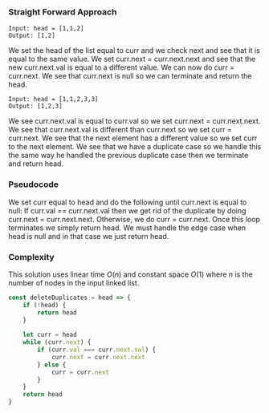 ### Straight Forward Approach

```
Input: head = [1,1,2]
Output: [1,2]
```
We set the head of the list equal to curr and we check next and see that it is equal to the same value. We set curr.next = curr.next.next and see that the new curr.next.val is equal to a different value. We can now do curr = curr.next. We see that curr.next is null so we can terminate and return the head.

```
Input: head = [1,1,2,3,3]
Output: [1,2,3]
```

We see curr.next.val is equal to curr.val so we set curr.next = curr.next.next. We see that curr.next.val is different than curr.next so we set curr = curr.next. We see that the next element has a different value so we set curr to the next element. We see that we have a duplicate case so we handle this the same way he handled the previous duplicate case then we terminate and return head.

### Pseudocode 

We set curr equal to head and do the following until curr.next is equal to null: If curr.val == curr.next.val then we get rid of the duplicate by doing curr.next = curr.next.next. Otherwise, we do curr = curr.next. Once this loop terminates we simply return head. We must handle the edge case when head is null and in that case we just return head.

### Complexity
This solution uses linear time ${O(n)}$ and constant space ${O(1)}$ where $n$ is the number of nodes in the input linked list.

```js
const deleteDuplicates = head => {
    if (!head) {
        return head
    }
    
    let curr = head
    while (curr.next) {
        if (curr.val === curr.next.val) {
            curr.next = curr.next.next
        } else {
            curr = curr.next
        }
    }
    return head
}
```
